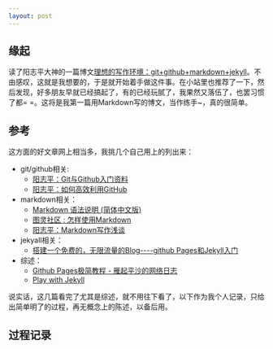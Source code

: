 ```yaml
---
layout: post
---
```


## 缘起

读了阳志平大神的一篇博文[理想的写作环境：git+github+markdown+jekyll](http://www.yangzhiping.com/tech/writing-space.html)。不由感叹，这就是我想要的，于是就开始着手做这件事。在小站里也推荐了一下，然后发现，好多朋友早就已经搞起了，有的已经玩腻了，我果然又落伍了，也罢习惯了都= =。这将是我第一篇用Markdown写的博文，当作练手~，真的很简单。

## 参考

这方面的好文章网上相当多，我挑几个自己用上的列出来：  

- git/github相关:
	+ [阳志平：Git与Github入门资料](http://www.yangzhiping.com/tech/git.html)  
	+ [阳志平：如何高效利用GitHub](http://www.yangzhiping.com/tech/github.html)  
- markdown相关：
	+ [Markdown 语法说明 (简体中文版)](http://wowubuntu.com/markdown/)
	+ [图灵社区 : 怎样使用Markdown](http://www.ituring.com.cn/article/23)
	+ [阳志平：Markdown写作浅谈](http://www.yangzhiping.com/tech/r-markdown-knitr.html)
- jekyall相关：
	+ [搭建一个免费的，无限流量的Blog----github Pages和Jekyll入门](http://www.ruanyifeng.com/blog/2012/08/blogging_with_jekyll.html)
- 综述：
	+ [Github Pages极简教程 - 雁起平沙的网络日志](http://yanping.me/cn/blog/2012/03/18/github-pages-step-by-step/)
	+ [Play with Jekyll](http://blog.skydark.info/programming/2012/03/23/play-with-jekyll/)

说实话，这几篇看完了尤其是综述，就不用往下看了，以下作为我个人记录，只给出简单明了的过程，再无概念上的陈述，以备后用。

## 过程记录

